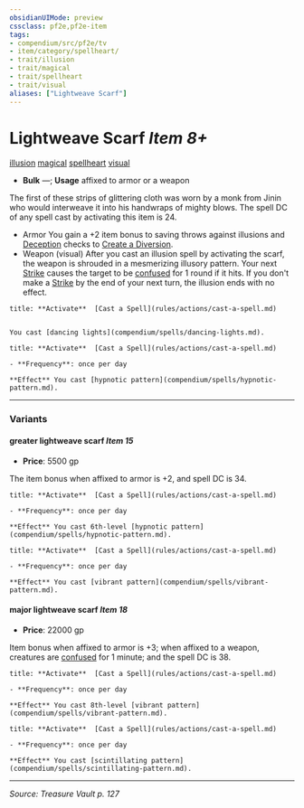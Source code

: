 ```yaml
---
obsidianUIMode: preview
cssclass: pf2e,pf2e-item
tags:
- compendium/src/pf2e/tv
- item/category/spellheart/
- trait/illusion
- trait/magical
- trait/spellheart
- trait/visual
aliases: ["Lightweave Scarf"]
---
```

# Lightweave Scarf *Item 8+*  
[illusion](illusion.md "Illusion School Trait")  [magical](magical.md "Magical Item Trait")  [spellheart](spellheart-som.md "Spellheart Equipment Trait")  [visual](visual.md "Visual Effect Trait")  

- **Bulk** —; **Usage** affixed to armor or a weapon

The first of these strips of glittering cloth was worn by a monk from Jinin who would interweave it into his handwraps of mighty blows. The spell DC of any spell cast by activating this item is 24.

- Armor You gain a +2 item bonus to saving throws against illusions and [Deception](skills.md#Deception) checks to [Create a Diversion](create-a-diversion.md).
- Weapon (visual) After you cast an illusion spell by activating the scarf, the weapon is shrouded in a mesmerizing illusory pattern. Your next [Strike](strike.md) causes the target to be [confused](conditions.md#Confused) for 1 round if it hits. If you don't make a [Strike](strike.md) by the end of your next turn, the illusion ends with no effect.

```ad-embed-ability
title: **Activate**  [Cast a Spell](rules/actions/cast-a-spell.md)


You cast [dancing lights](compendium/spells/dancing-lights.md).
```

```ad-embed-ability
title: **Activate**  [Cast a Spell](rules/actions/cast-a-spell.md)

- **Frequency**: once per day

**Effect** You cast [hypnotic pattern](compendium/spells/hypnotic-pattern.md).
```

---

### Variants

#### greater lightweave scarf *Item 15*

- **Price**: 5500 gp

The item bonus when affixed to armor is +2, and spell DC is 34.

```ad-embed-ability
title: **Activate**  [Cast a Spell](rules/actions/cast-a-spell.md)

- **Frequency**: once per day

**Effect** You cast 6th-level [hypnotic pattern](compendium/spells/hypnotic-pattern.md).
```

```ad-embed-ability
title: **Activate**  [Cast a Spell](rules/actions/cast-a-spell.md)

- **Frequency**: once per day

**Effect** You cast [vibrant pattern](compendium/spells/vibrant-pattern.md).
```

#### major lightweave scarf *Item 18*

- **Price**: 22000 gp

Item bonus when affixed to armor is +3; when affixed to a weapon, creatures are [confused](conditions.md#Confused) for 1 minute; and the spell DC is 38.

```ad-embed-ability
title: **Activate**  [Cast a Spell](rules/actions/cast-a-spell.md)

- **Frequency**: once per day

**Effect** You cast 8th-level [vibrant pattern](compendium/spells/vibrant-pattern.md).
```

```ad-embed-ability
title: **Activate**  [Cast a Spell](rules/actions/cast-a-spell.md)

- **Frequency**: once per day

**Effect** You cast [scintillating pattern](compendium/spells/scintillating-pattern.md).
```

---
*Source: Treasure Vault p. 127*